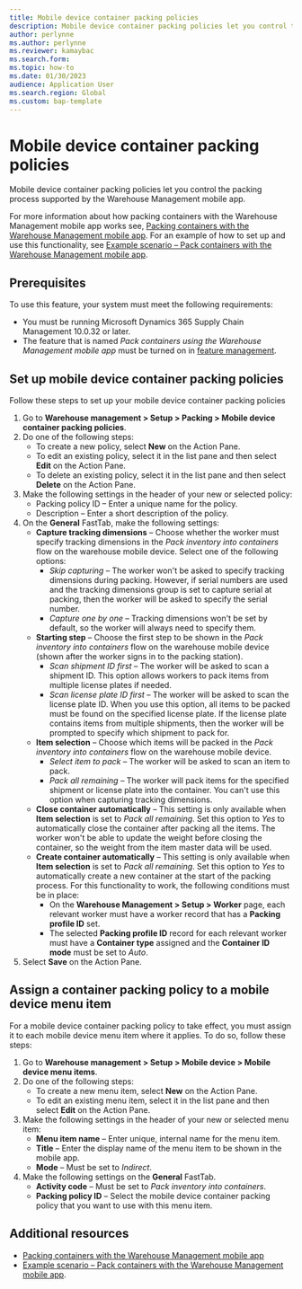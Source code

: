 ```yaml
---
title: Mobile device container packing policies
description: Mobile device container packing policies let you control the packing process supported by the Warehouse Management mobile app.
author: perlynne
ms.author: perlynne
ms.reviewer: kamaybac
ms.search.form:
ms.topic: how-to
ms.date: 01/30/2023
audience: Application User
ms.search.region: Global
ms.custom: bap-template
---
```


# Mobile device container packing policies

Mobile device container packing policies let you control the packing process supported by the Warehouse Management mobile app.

For more information about how packing containers with the Warehouse Management mobile app works see, [Packing containers with the Warehouse Management mobile app](warehouse-app-packing-containers.md). For an example of how to set up and use this functionality, see [Example scenario – Pack containers with the Warehouse Management mobile app](warehouse-app-pack-containers-scenario.md).

## Prerequisites

To use this feature, your system must meet the following requirements:

- You must be running Microsoft Dynamics 365 Supply Chain Management 10.0.32 or later.
- The feature that is named *Pack containers using the Warehouse Management mobile app* must be turned on in [feature management](../../fin-ops-core/fin-ops/get-started/feature-management/feature-management-overview.md).

## Set up mobile device container packing policies

Follow these steps to set up your mobile device container packing policies

1. Go to **Warehouse management \> Setup \> Packing \> Mobile device container packing policies**.
1. Do one of the following steps:
    - To create a new policy, select **New** on the Action Pane.
    - To edit an existing policy, select it in the list pane and then select **Edit** on the Action Pane.
    - To delete an existing policy, select it in the list pane and then select **Delete** on the Action Pane.
1. Make the following settings in the header of your new or selected policy:
    - Packing policy ID – Enter a unique name for the policy.
    - Description – Enter a short description of the policy.
1. On the **General** FastTab, make the following settings:
    - **Capture tracking dimensions** – Choose whether the worker must specify tracking dimensions in the *Pack inventory into containers* flow on the warehouse mobile device. Select one of the following options:
        - *Skip capturing* – The worker won't be asked to specify tracking dimensions during packing. However, if serial numbers are used and the tracking dimensions group is set to capture serial at packing, then the worker will be asked to specify the serial number.
        - *Capture one by one* – Tracking dimensions won't be set by default, so the worker will always need to specify them.
    - **Starting step** – Choose the first step to be shown in the *Pack inventory into containers* flow on the warehouse mobile device (shown after the worker signs in to the packing station).
      - *Scan shipment ID first* – The worker will be asked to scan a shipment ID. This option allows workers to pack items from multiple license plates if needed.
      - *Scan license plate ID first* – The worker will be asked to scan the license plate ID. When you use this option, all items to be packed must be found on the specified license plate. If the license plate contains items from multiple shipments, then the worker will be prompted to specify which shipment to pack for.
    - **Item selection** – Choose which items will be packed in the *Pack inventory into containers* flow on the warehouse mobile device.
      - *Select item to pack* – The worker will be asked to scan an item to pack.
      - *Pack all remaining* – The worker will pack items for the specified shipment or license plate into the container. You can't use this option when capturing tracking dimensions.
    - **Close container automatically** – This setting is only available when **Item selection** is set to *Pack all remaining*. Set this option to *Yes* to automatically close the container after packing all the items. The worker won't be able to update the weight before closing the container, so the weight from the item master data will be used.
    - **Create container automatically** – This setting is only available when **Item selection** is set to *Pack all remaining*. Set this option to *Yes* to automatically create a new container at the start of the packing process. For this functionality to work, the following conditions must be in place:
        - On the **Warehouse Management \> Setup \> Worker** page, each relevant worker must have a worker record that has a **Packing profile ID** set.
        - The selected **Packing profile ID** record for each relevant worker must have a **Container type** assigned and the **Container ID mode** must be set to *Auto*.
1. Select **Save** on the Action Pane.

## Assign a container packing policy to a mobile device menu item

For a mobile device container packing policy to take effect, you must assign it to each mobile device menu item where it applies. To do so, follow these steps:

1. Go to **Warehouse management \> Setup \> Mobile device \> Mobile device menu items**.
1. Do one of the following steps:
    - To create a new menu item, select **New** on the Action Pane.
    - To edit an existing menu item, select it in the list pane and then select **Edit** on the Action Pane.
1. Make the following settings in the header of your new or selected menu item:
    - **Menu item name** – Enter unique, internal name for the menu item.
    - **Title** – Enter the display name of the menu item  to be shown in the mobile app.
    - **Mode** – Must be set to *Indirect*.
1. Make the following settings on the **General** FastTab.
    - **Activity code** – Must be set to *Pack inventory into containers*.
    - **Packing policy ID**  – Select the mobile device container packing policy that you want to use with this menu item.

## Additional resources

- [Packing containers with the Warehouse Management mobile app](warehouse-app-packing-containers.md)
- [Example scenario – Pack containers with the Warehouse Management mobile app](warehouse-app-pack-containers-scenario.md).